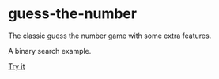 # guess-the-number

The classic guess the number game with some extra features.

A binary search example.

[Try it](https://prateekkalra.github.io/guess-game)
